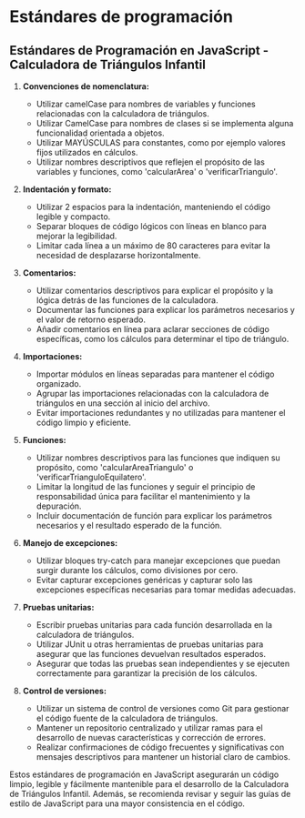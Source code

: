 # Estándares de programación
 
## Estándares de Programación en JavaScript - Calculadora de Triángulos Infantil
 
1. **Convenciones de nomenclatura:**
   - Utilizar camelCase para nombres de variables y funciones relacionadas con la calculadora de triángulos.
   - Utilizar CamelCase para nombres de clases si se implementa alguna funcionalidad orientada a objetos.
   - Utilizar MAYÚSCULAS para constantes, como por ejemplo valores fijos utilizados en cálculos.
   - Utilizar nombres descriptivos que reflejen el propósito de las variables y funciones, como 'calcularArea' o 'verificarTriangulo'.
 
2. **Indentación y formato:**
   - Utilizar 2 espacios para la indentación, manteniendo el código legible y compacto.
   - Separar bloques de código lógicos con líneas en blanco para mejorar la legibilidad.
   - Limitar cada línea a un máximo de 80 caracteres para evitar la necesidad de desplazarse horizontalmente.
 
3. **Comentarios:**
   - Utilizar comentarios descriptivos para explicar el propósito y la lógica detrás de las funciones de la calculadora.
   - Documentar las funciones para explicar los parámetros necesarios y el valor de retorno esperado.
   - Añadir comentarios en línea para aclarar secciones de código específicas, como los cálculos para determinar el tipo de triángulo.
 
4. **Importaciones:**
   - Importar módulos en líneas separadas para mantener el código organizado.
   - Agrupar las importaciones relacionadas con la calculadora de triángulos en una sección al inicio del archivo.
   - Evitar importaciones redundantes y no utilizadas para mantener el código limpio y eficiente.
 
5. **Funciones:**
   - Utilizar nombres descriptivos para las funciones que indiquen su propósito, como 'calcularAreaTriangulo' o 'verificarTrianguloEquilatero'.
   - Limitar la longitud de las funciones y seguir el principio de responsabilidad única para facilitar el mantenimiento y la depuración.
   - Incluir documentación de función para explicar los parámetros necesarios y el resultado esperado de la función.
 
6. **Manejo de excepciones:**
   - Utilizar bloques try-catch para manejar excepciones que puedan surgir durante los cálculos, como divisiones por cero.
   - Evitar capturar excepciones genéricas y capturar solo las excepciones específicas necesarias para tomar medidas adecuadas.
 
7. **Pruebas unitarias:**
   - Escribir pruebas unitarias para cada función desarrollada en la calculadora de triángulos.
   - Utilizar JUnit u otras herramientas de pruebas unitarias para asegurar que las funciones devuelvan resultados esperados.
   - Asegurar que todas las pruebas sean independientes y se ejecuten correctamente para garantizar la precisión de los cálculos.
 
8. **Control de versiones:**
   - Utilizar un sistema de control de versiones como Git para gestionar el código fuente de la calculadora de triángulos.
   - Mantener un repositorio centralizado y utilizar ramas para el desarrollo de nuevas características y corrección de errores.
   - Realizar confirmaciones de código frecuentes y significativas con mensajes descriptivos para mantener un historial claro de cambios.
 
Estos estándares de programación en JavaScript asegurarán un código limpio, legible y fácilmente mantenible para el desarrollo de la Calculadora de Triángulos Infantil. Además, se recomienda revisar y seguir las guías de estilo de JavaScript para una mayor consistencia en el código.